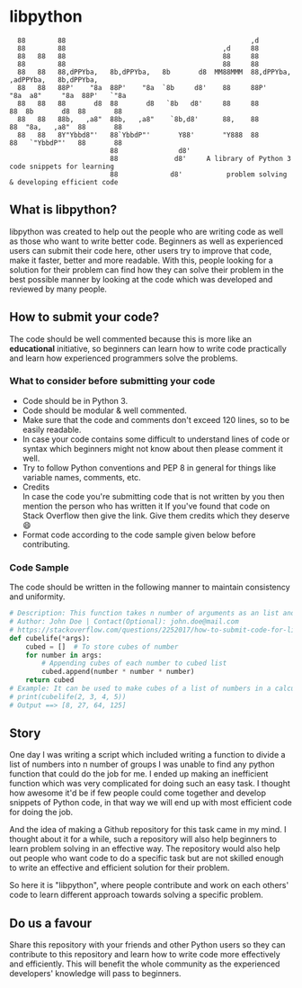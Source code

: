 # libpython

                                                                                                       
      88        88                                              ,d                                     
      88        88                                       ,d     88                                     
      88   88   88                                       88     88                                     
      88        88                                       88     88                                     
      88   88   88,dPPYba,   8b,dPPYba,   8b       d8  MM88MMM  88,dPPYba,    ,adPPYba,   8b,dPPYba,   
      88   88   88P'    "8a  88P'    "8a  `8b     d8'    88     88P'    "8a  a8"     "8a  88P'   `"8a  
      88   88   88       d8  88       d8   `8b   d8'     88     88       88  8b       d8  88       88  
      88   88   88b,   ,a8"  88b,   ,a8"    `8b,d8'      88,    88       88  "8a,   ,a8"  88       88  
      88   88   8Y"Ybbd8"'   88`YbbdP"'       Y88'       "Y888  88       88   `"YbbdP"'   88       88  
                             88               d8'                                                      
                             88              d8'     A library of Python 3 code snippets for learning  
                             88             d8'           problem solving & developing efficient code  
                                                                                                       

## What is libpython?

libpython was created to help out the people who are writing code as well as those who want to write better code. Beginners as well as experienced users can submit their code here, other users try to improve that code, make it faster, better and more readable. With this, people looking for a solution for their problem can find how they can solve their problem in the best possible manner by looking at the code which was developed and reviewed by many people.

## How to submit your code?
The code should be well commented because this is more like an __educational__ initiative, so beginners can learn how to write code practically and learn how experienced programmers solve the problems.

### What to consider before submitting your code
- Code should be in Python 3.
- Code should be modular & well commented.
- Make sure that the code and comments don't exceed 120 lines, so to be easily readable.
- In case your code contains some difficult to understand lines of code or syntax which beginners might not know about then please comment it well.
- Try to follow Python conventions and PEP 8 in general for things like variable names, comments, etc.
- Credits\
In case the code you're submitting code that is not written by you then mention the person who has written it
If you've found that code on Stack Overflow then give the link. Give them credits which they deserve :smile:
- Format code according to the code sample given below before contributing.

### Code Sample
The code should be written in the following manner to maintain consistency and uniformity. 
```python 
# Description: This function takes n number of arguments as an list and then cubes them
# Author: John Doe | Contact(Optional): john.doe@mail.com
# https://stackoverflow.com/questions/2252017/how-to-submit-code-for-libpython
def cubelife(*args):
    cubed = []  # To store cubes of number 
    for number in args:
        # Appending cubes of each number to cubed list
        cubed.append(number * number * number) 
    return cubed
# Example: It can be used to make cubes of a list of numbers in a calculator script
# print(cubelife(2, 3, 4, 5))
# Output ==> [8, 27, 64, 125]
```

## Story
One day I was writing a script which included writing a function to divide a list of numbers into n number of groups I was unable to find any python function that could do the job for me. I ended up making an inefficient function which was very complicated for doing such an easy task. I thought how awesome it'd be if few people could come together and develop snippets of Python code, in that way we will end up with most efficient code for doing the job. 

And the idea of making a Github repository for this task came in my mind. I thought about it for a while, such a repository will also help beginners to learn problem solving in an effective way. The repository would also help out people who want code to do a specific task but are not skilled enough to write an effective and efficient solution for their problem.

So here it is "libpython", where people contribute and work on each others' code to learn different approach towards solving a specific problem.

## Do us a favour 
Share this repository with your friends and other Python users so they can contribute to this repository and learn how to write code more effectively and efficiently. This will benefit the whole community as the experienced developers' knowledge will pass to beginners.
